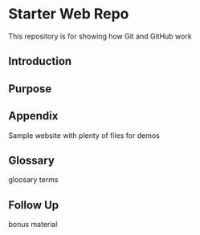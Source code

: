 # Starter Web Repo

This repository is for showing how Git and GitHub work

## Introduction

## Purpose

## Appendix

Sample website with plenty of files for demos

## Glossary

gloosary terms

## Follow Up

bonus material
